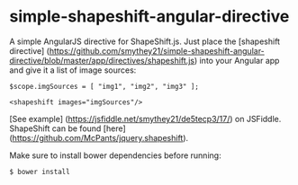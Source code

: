 simple-shapeshift-angular-directive
============================

A simple AngularJS directive for ShapeShift.js. Just place the [shapeshift directive] (https://github.com/smythey21/simple-shapeshift-angular-directive/blob/master/app/directives/shapeshift.js) into your Angular app and give it a list of image sources:

```
$scope.imgSources = [ "img1", "img2", "img3" ];
```

```
<shapeshift images="imgSources"/>
```

[See example] (https://jsfiddle.net/smythey21/de5tecp3/17/) on JSFiddle. ShapeShift can be found [here] (https://github.com/McPants/jquery.shapeshift).

Make sure to install bower dependencies before running:

```bash
$ bower install
```




